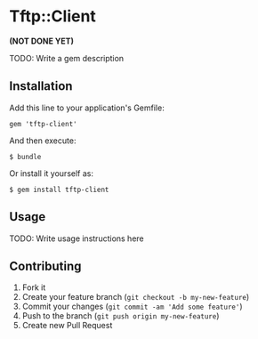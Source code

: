 # Tftp::Client

**(NOT DONE YET)**

TODO: Write a gem description

## Installation

Add this line to your application's Gemfile:

    gem 'tftp-client'

And then execute:

    $ bundle

Or install it yourself as:

    $ gem install tftp-client

## Usage

TODO: Write usage instructions here

## Contributing

1. Fork it
2. Create your feature branch (`git checkout -b my-new-feature`)
3. Commit your changes (`git commit -am 'Add some feature'`)
4. Push to the branch (`git push origin my-new-feature`)
5. Create new Pull Request
